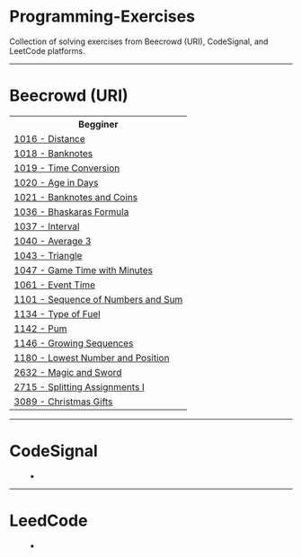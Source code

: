 <h1>Programming-Exercises</h1>
<p>Collection of solving exercises from Beecrowd (URI), CodeSignal, and LeetCode platforms.</p>
<hr/>
<div>
    <h1>Beecrowd (URI)</h1>
    <table>
        <tr>
            <th>Begginer</th>
        </tr>
        <tr>
            <td><a href="https://github.com/ThiMJ/Programming-Exercises/blob/main/beecrowd/begginer/1016_distance.py">1016 - Distance</a></td>
        </tr>
        <tr>
            <td><a href="https://github.com/ThiMJ/Programming-Exercises/blob/main/beecrowd/begginer/1018_banknotes.py">1018 - Banknotes</a></td>
        </tr>
        <tr>
            <td><a href="https://github.com/ThiMJ/Programming-Exercises/blob/main/beecrowd/begginer/1019_time_conversion.py">1019 - Time Conversion</a></td>
        </tr>
        <tr>
            <td><a href="https://github.com/ThiMJ/Programming-Exercises/blob/main/beecrowd/begginer/1020_age_in_days.py">1020 - Age in Days</a></td>
        </tr>
        <tr>
            <td><a href="https://github.com/ThiMJ/Programming-Exercises/blob/main/beecrowd/begginer/1021_banknotes_and_coins.py">1021 - Banknotes and Coins</a></td>
        </tr>
        <tr>
            <td><a href="https://github.com/ThiMJ/Programming-Exercises/blob/main/beecrowd/begginer/1036_bhaskaras_formula.py">1036 - Bhaskaras Formula</a></td>
        </tr>
        <tr>
            <td><a href="https://github.com/ThiMJ/Programming-Exercises/blob/main/beecrowd/begginer/1037_interval.py">1037 - Interval</a></td>
        </tr>
        <tr>
            <td><a href="https://github.com/ThiMJ/Programming-Exercises/blob/main/beecrowd/begginer/1040_average_3.py">1040 - Average 3</a></td>
        </tr>
        <tr>
            <td><a href="https://github.com/ThiMJ/Programming-Exercises/blob/main/beecrowd/begginer/1043_triangle.py">1043 - Triangle</a></td>
        </tr>
        <tr>
            <td><a href="https://github.com/ThiMJ/Programming-Exercises/blob/main/beecrowd/begginer/1047_game_time_with_minutes.py">1047 - Game Time with Minutes</a></td>
        </tr>
        <tr>
            <td><a href="https://github.com/ThiMJ/Programming-Exercises/blob/main/beecrowd/begginer/1061_event_time.py">1061 - Event Time</a></td>
        </tr>
        <tr>
            <td><a href="https://github.com/ThiMJ/Programming-Exercises/blob/main/beecrowd/begginer/1101_sequence_of_numbers_and_sum.py">1101 - Sequence of Numbers and Sum</a></td>
        </tr>
        <tr>
            <td><a href="https://github.com/ThiMJ/Programming-Exercises/blob/main/beecrowd/begginer/1134_type_of_fuel.py">1134 - Type of Fuel</a></td>
        </tr>
        <tr>
            <td><a href="https://github.com/ThiMJ/Programming-Exercises/blob/main/beecrowd/begginer/1142_pum.py">1142 - Pum</a></td>
        </tr>
        <tr>
            <td><a href="https://github.com/ThiMJ/Programming-Exercises/blob/main/beecrowd/begginer/1146_growing_sequences.py">1146 - Growing Sequences</a></td>
        </tr>
        <tr>
            <td><a href="https://github.com/ThiMJ/Programming-Exercises/blob/main/beecrowd/begginer/1180_lowest_number_and_position.py">1180 - Lowest Number and Position</a></td>
        </tr>
        <tr>
            <td><a href="https://github.com/ThiMJ/Programming-Exercises/blob/main/beecrowd/begginer/2632_magic_and_sword.py">2632 - Magic and Sword</a></td>
        </tr>
        <tr>
            <td><a href="https://github.com/ThiMJ/Programming-Exercises/blob/main/beecrowd/begginer/2715_splitting_assignments_i.py">2715 - Splitting Assignments I</a></td>
        </tr>
        <tr>
            <td><a href="https://github.com/ThiMJ/Programming-Exercises/blob/main/beecrowd/begginer/3089_christmas_gifts.py">3089 - Christmas Gifts</a></td>
        </tr>
    </table>
</div>
<hr/>
<div>
    <h1>CodeSignal</h1>
    <div style="margin-left: 30px;">
        <ul>
            <li></li>
        </ul>
    </div>
</div>
<hr/>
<div>
    <h1>LeedCode</h1>
    <div style="margin-left: 30px;">
        <ul>
            <li></li>
        </ul>
    </div>
</div>